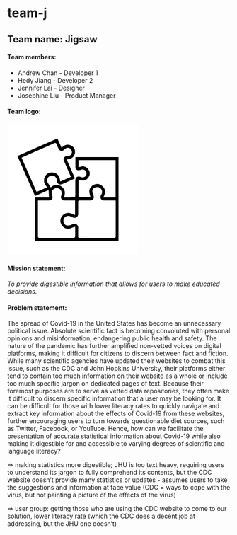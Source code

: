 # team-j
## Team name: Jigsaw

#### Team members: 
- Andrew Chan - Developer 1
- Hedy Jiang - Developer 2
- Jennifer Lai - Designer
- Josephine Liu - Product Manager

#### Team logo: 

![An unfinished jigsaw puzzle](/img/logo.png "A logo of an unfinished puzzle")



#### Mission statement: 
*To provide digestible information that allows for users to make educated decisions.*

#### Problem statement:
The spread of Covid-19 in the United States has become an unnecessary political issue. Absolute scientific fact is becoming convoluted with personal opinions and misinformation, endangering public health and safety. The nature of the pandemic has further amplified non-vetted voices on digital platforms, making it difficult for citizens to discern between fact and fiction. While many scientific agencies have updated their websites to combat this issue, such as the CDC and John Hopkins University, their platforms either tend to contain too much information on their website as a whole or include too much specific jargon on dedicated pages of text. Because their foremost purposes are to serve as vetted data repositories, they often make it difficult to discern specific information that a user may be looking for. It can be difficult for those with lower literacy rates to quickly navigate and extract key information about the effects of Covid-19 from these websites, further encouraging users to turn towards questionable diet sources, such as Twitter, Facebook, or YouTube. Hence, how can we facilitate the presentation of accurate statistical information about Covid-19 while also making it digestible for and accessible to varying degrees of scientific and language literacy? 


⇒ making statistics more digestible; JHU is too text heavy, requiring users to understand its jargon to fully comprehend its contents, but the CDC website doesn’t provide many statistics or updates - assumes users to take the suggestions and information at face value (CDC = ways to cope with the virus, but not painting a picture of the effects of the virus)

⇒ user group: getting those who are using the CDC website to come to our solution, lower literacy rate (which the CDC does a decent job at addressing, but the JHU one doesn’t)


